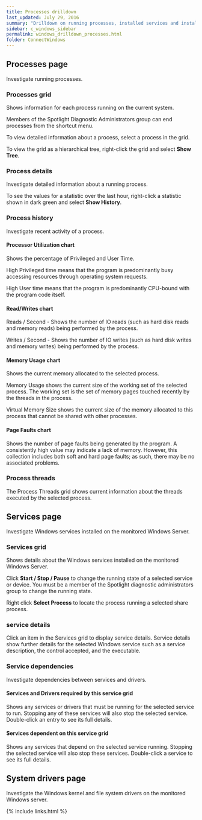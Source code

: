 ```yaml
---
title: Processes drilldown
last_updated: July 29, 2016
summary: "Drilldown on running processes, installed services and installed drivers on the Windows server."
sidebar: c_windows_sidebar
permalink: windows_drilldown_processes.html
folder: ConnectWindows
---
```


## Processes page

Investigate running processes.

### Processes grid

Shows information for each process running on the current system.

Members of the Spotlight Diagnostic Administrators group can end processes from the shortcut menu.

To view detailed information about a process, select a process in the grid.

To view the grid as a hierarchical tree, right-click the grid and select **Show Tree**.


### Process details

Investigate detailed information about a running process.

To see the values for a statistic over the last hour, right-click a statistic shown in dark green and select **Show History**.


### Process history

Investigate recent activity of a process.

#### Processor Utilization chart
Shows the percentage of Privileged and User Time.

High Privileged time means that the program is predominantly busy accessing resources through operating system requests.

High User time means that the program is predominantly CPU-bound with the program code itself.

#### Read/Writes chart
Reads / Second - Shows the number of IO reads (such as hard disk reads and memory reads) being performed by the process.

Writes / Second - Shows the number of IO writes (such as hard disk writes and memory writes) being performed by the process.

#### Memory Usage chart
Shows the current memory allocated to the selected process.

Memory Usage shows the current size of the working set of the selected process. The working set is the set of memory pages touched recently by the threads in the process.

Virtual Memory Size shows the current size of the memory allocated to this process that cannot be shared with other processes.

#### Page Faults chart
Shows the number of page faults being generated by the program. A consistently high value may indicate a lack of memory. However, this collection includes both soft and hard page faults; as such, there may be no associated problems.


### Process threads

The Process Threads grid shows current information about the threads executed by the selected process.


## Services page

Investigate Windows services installed on the monitored Windows Server.

### Services grid

Shows details about the Windows services installed on the monitored Windows Server.

Click **Start  / Stop  / Pause**  to change the running state of a selected service or device. You must be a member of the Spotlight diagnostic administrators group to change the running state.

Right click **Select Process** to locate the process running a selected share process.

### service details

Click an item in the Services grid to display service details. Service details show  further details for the selected Windows service such as a service description, the control accepted, and the executable.

### Service dependencies
Investigate dependencies between services and drivers.

#### Services and Drivers required by this service grid
Shows any services or drivers that must be running for the selected service to run. Stopping any of these services will also stop the selected service. Double-click an entry to see its full details.

#### Services dependent on this service grid
Shows any services that depend on the selected service running. Stopping the selected service will also stop these services. Double-click a service to see its full details.


## System drivers page
Investigate the Windows kernel and file system drivers on the monitored Windows server.

{% include links.html %}
